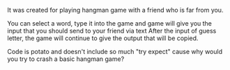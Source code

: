 It was created for playing hangman game with a friend who is far from you.

You can select a word, type it into the game
and game will give you the input that you should
send to your friend via text
After the input of guess letter, the game will continue
to give the output that will be copied.

Code is potato and doesn't include so much "try expect" 
cause why would you try to crash a basic hangman game?
